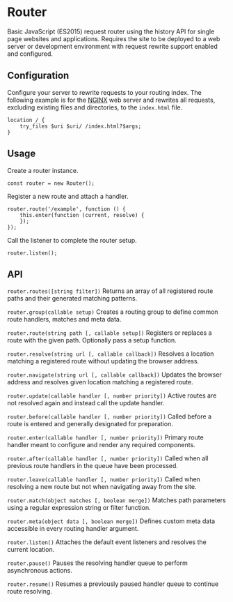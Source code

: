 Router
======

Basic JavaScript (ES2015) request router using the history API for single page websites and applications. Requires the site to be deployed to a web server or development environment with request rewrite support enabled and configured.

Configuration
-------------

Configure your server to rewrite requests to your routing index. The following example is for the [NGINX](https://nginx.org) web server and rewrites all requests, excluding existing files and directories, to the `index.html` file.

```
location / {
	try_files $uri $uri/ /index.html?$args;
}
```

Usage
-----

Create a router instance.

```
const router = new Router();
```

Register a new route and attach a handler.

```
router.route('/example', function () {
	this.enter(function (current, resolve) {
	});
});
```

Call the listener to complete the router setup.

```
router.listen();
```

API
---

`router.routes([string filter])`
Returns an array of all registered route paths and their generated matching patterns.

`router.group(callable setup)`
Creates a routing group to define common route handlers, matches and meta data.

`router.route(string path [, callable setup])`
Registers or replaces a route with the given path. Optionally pass a setup function.

`router.resolve(string url [, callable callback])`
Resolves a location matching a registered route without updating the browser address.

`router.navigate(string url [, callable callback])`
Updates the browser address and resolves given location matching a registered route.

`router.update(callable handler [, number priority])`
Active routes are not resolved again and instead call the update handler.

`router.before(callable handler [, number priority])`
Called before a route is entered and generally designated for preparation.

`router.enter(callable handler [, number priority])`
Primary route handler meant to configure and render any required components.

`router.after(callable handler [, number priority])`
Called when all previous route handlers in the queue have been processed.

`router.leave(callable handler [, number priority])`
Called when resolving a new route but not when navigating away from the site.

`router.match(object matches [, boolean merge])`
Matches path parameters using a regular expression string or filter function.

`router.meta(object data [, boolean merge])`
Defines custom meta data accessible in every routing handler argument.

`router.listen()`
Attaches the default event listeners and resolves the current location.

`router.pause()`
Pauses the resolving handler queue to perform asynchronous actions.

`router.resume()`
Resumes a previously paused handler queue to continue route resolving.